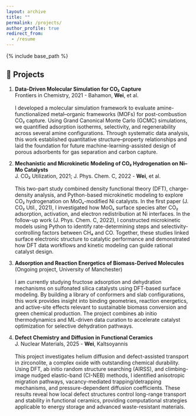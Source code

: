 ```yaml
---
layout: archive
title: ""
permalink: /projects/
author_profile: true
redirect_from:
  - /resume
---
```


{% include base_path %}

🚀 Projects
------
1.  **Data-Driven Molecular Simulation for CO₂ Capture** <br>
   Frontiers in Chemistry, 2021 - Bahamon, **Wei**, et al. <br><br>
   I developed a molecular simulation framework to evaluate amine-functionalized metal–organic frameworks (MOFs) for post-combustion CO₂ capture. Using Grand Canonical Monte Carlo (GCMC) simulations, we quantified adsorption isotherms, selectivity, and regenerability across several amine configurations. Through systematic data analysis, this work established quantitative structure–property relationships and laid the foundation for future machine-learning-assisted design of porous adsorbents for gas separation and carbon capture.

2.  **Mechanistic and Microkinetic Modeling of CO₂ Hydrogenation on Ni–Mo Catalysts** <br>
   J. CO₂ Utilization, 2021; J. Phys. Chem. C, 2022 - **Wei**, et al. <br><br>
   This two-part study combined density functional theory (DFT), charge-density analysis, and Python-based microkinetic modeling to explore CO₂ hydrogenation on MoOₓ-modified Ni catalysts. 
   In the first paper (J. CO₂ Util., 2021), I investigated how MoOₓ surface species alter CO₂ adsorption, activation, and electron redistribution at Ni interfaces. 
   In the follow-up work (J. Phys. Chem. C, 2022), I constructed microkinetic models using Python to identify rate-determining steps and selectivity-controlling factors between CH₄ and CO. 
Together, these studies linked surface electronic structure to catalytic performance and demonstrated how DFT data workflows and kinetic modeling can guide rational catalyst design.

3.  **Adsorption and Reaction Energetics of Biomass-Derived Molecules** <br>
   (Ongoing project, University of Manchester) <br><br>
   I am currently studying fructose adsorption and dehydration mechanisms on sulfonated silica catalysts using DFT-based surface modeling. By building a library of conformers and slab configurations, this work provides insight into binding geometries, reaction energetics, and active-site effects relevant to sustainable biomass conversion and green chemical production. The project combines ab initio thermodynamics and ML-driven data curation to accelerate catalyst optimization for selective dehydration pathways.

4.  **Defect Chemistry and Diffusion in Functional Ceramics** <br>
   J. Nuclear Materials, 2025 - **Wei**, Kaltsoyannis <br><br>
   This project investigates helium diffusion and defect-assisted transport in zirconolite, a complex oxide with outstanding chemical durability. Using DFT, ab initio random structure searching (AIRSS), and climbing-image nudged elastic-band (CI-NEB) methods, I identified anisotropic migration pathways, vacancy-mediated trapping/detrapping mechanisms, and pressure-dependent diffusion coefficients. These results reveal how local defect structures control long-range transport and stability in functional ceramics, providing computational strategies applicable to energy storage and advanced waste-resistant materials.

